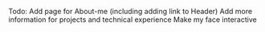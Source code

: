Todo:
Add page for About-me (including adding link to Header)
Add more information for projects and technical experience
Make my face interactive